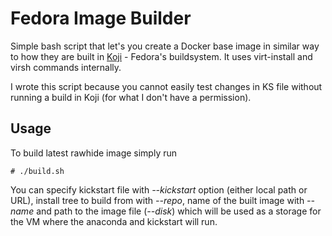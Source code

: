 # Fedora Image Builder

Simple bash script that let's you create a Docker base image in similar way to how they are built in [Koji](http://kojipkgs.fedoraproject.org/mash/rawhide-20150111/rawhide/$arch/os/) - Fedora's buildsystem. It uses virt-install and virsh commands internally.

I wrote this script because you cannot easily test changes in KS file without running a build in Koji (for what I don't have a permission).

## Usage

To build latest rawhide image simply run

```
# ./build.sh
```

You can specify kickstart file with *--kickstart* option (either local path or URL), install tree to build from with *--repo*, name of the built image with *--name* and path to the image file (*--disk*) which will be used as a storage for the VM where the anaconda and kickstart will run.
